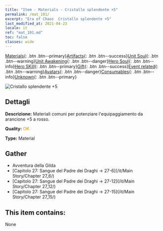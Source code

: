 ```yaml
---
title: "Item - Materials - Cristallo splendente +5"
permalink: /mat_101/
excerpt: "Era of Chaos  Cristallo splendente +5"
last_modified_at: 2021-04-23
locale: it
ref: "mat_101.md"
toc: false
classes: wide
---
```

 [Materials](/ItemsIT/){: .btn .btn--primary}[Artifacts](/ItemsIT/Artifacts/){: .btn .btn--success}[Unit Soul](/ItemsIT/UnitSoul/){: .btn .btn--warning}[Unit Awakening](/ItemsIT/UnitAwakening/){: .btn .btn--danger}[Hero Soul](/ItemsIT/HeroSoul/){: .btn .btn--info}[Hero SKill](/ItemsIT/HeroSkill/){: .btn .btn--primary}[Gift](/ItemsIT/Gift/){: .btn .btn--success}[Event related](/ItemsIT/Events/){: .btn .btn--warning}[Avatars](/ItemsIT/Avatars/){: .btn .btn--danger}[Consumables](/ItemsIT/Consumables/){: .btn .btn--info}[Unknown](/ItemsIT/Unknown/){: .btn .btn--primary}

 ![Cristallo splendente +5](/images/t/i_cailiao_shuijing3.png)

## Dettagli
 **Descrizione:** Materiali comuni per potenziare l'equipaggiamento da arancione +5 a rosso.

 **Quality:** <span style="color: #FF8C00">OK</span>

 **Type:** Material

## Gather

*    Avventura della Gilda 
*    [Capitolo 27: Sangue del Padre dei Draghi -> 27-6](/it/Main Story/Chapter 27_6/) 
*    [Capitolo 27: Sangue del Padre dei Draghi -> 27-12](/it/Main Story/Chapter 27_12/) 
*    [Capitolo 27: Sangue del Padre dei Draghi -> 27-15](/it/Main Story/Chapter 27_15/) 

## This item contains:

  None

